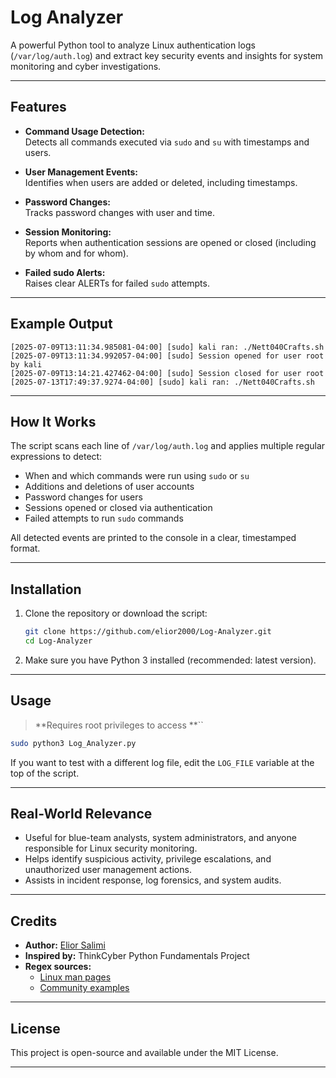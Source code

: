 # Log Analyzer

A powerful Python tool to analyze Linux authentication logs (`/var/log/auth.log`) and extract key security events and insights for system monitoring and cyber investigations.

---

## Features

- **Command Usage Detection:**\
  Detects all commands executed via `sudo` and `su` with timestamps and users.

- **User Management Events:**\
  Identifies when users are added or deleted, including timestamps.

- **Password Changes:**\
  Tracks password changes with user and time.

- **Session Monitoring:**\
  Reports when authentication sessions are opened or closed (including by whom and for whom).

- **Failed sudo Alerts:**\
  Raises clear ALERTs for failed `sudo` attempts.

---

## Example Output

```
[2025-07-09T13:11:34.985081-04:00] [sudo] kali ran: ./Nett040Crafts.sh
[2025-07-09T13:11:34.992057-04:00] [sudo] Session opened for user root by kali
[2025-07-09T13:14:21.427462-04:00] [sudo] Session closed for user root
[2025-07-13T17:49:37.9274-04:00] [sudo] kali ran: ./Nett040Crafts.sh
```

---

## How It Works

The script scans each line of `/var/log/auth.log` and applies multiple regular expressions to detect:

- When and which commands were run using `sudo` or `su`
- Additions and deletions of user accounts
- Password changes for users
- Sessions opened or closed via authentication
- Failed attempts to run `sudo` commands

All detected events are printed to the console in a clear, timestamped format.

---

## Installation

1. Clone the repository or download the script:

   ```bash
   git clone https://github.com/elior2000/Log-Analyzer.git
   cd Log-Analyzer
   ```

2. Make sure you have Python 3 installed (recommended: latest version).

---

## Usage

> \*\*Requires root privileges to access \*\*``

```bash
sudo python3 Log_Analyzer.py
```

If you want to test with a different log file, edit the `LOG_FILE` variable at the top of the script.

---

## Real-World Relevance

- Useful for blue-team analysts, system administrators, and anyone responsible for Linux security monitoring.
- Helps identify suspicious activity, privilege escalations, and unauthorized user management actions.
- Assists in incident response, log forensics, and system audits.

---

## Credits

- **Author:** [Elior Salimi](https://github.com/elior2000)
- **Inspired by:** ThinkCyber Python Fundamentals Project
- **Regex sources:**
  - [Linux man pages](https://man7.org/linux/man-pages/man5/auth.log.5.html)
  - [Community examples](https://stackoverflow.com/)

---

## License

This project is open-source and available under the MIT License.

---



